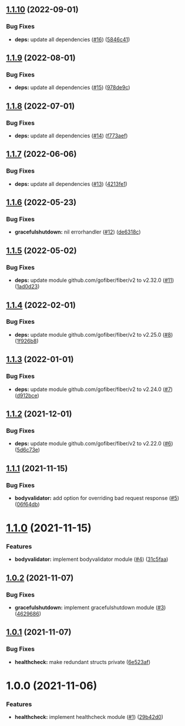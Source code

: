 ## [1.1.10](https://github.com/gkampitakis/fiber-modules/compare/v1.1.9...v1.1.10) (2022-09-01)


### Bug Fixes

* **deps:** update all dependencies ([#16](https://github.com/gkampitakis/fiber-modules/issues/16)) ([5846c41](https://github.com/gkampitakis/fiber-modules/commit/5846c413c0387160b8063a2cfa485b17f705f6cd))

## [1.1.9](https://github.com/gkampitakis/fiber-modules/compare/v1.1.8...v1.1.9) (2022-08-01)


### Bug Fixes

* **deps:** update all dependencies ([#15](https://github.com/gkampitakis/fiber-modules/issues/15)) ([978de9c](https://github.com/gkampitakis/fiber-modules/commit/978de9c5060ce918647452bd4ad3edaff6d53697))

## [1.1.8](https://github.com/gkampitakis/fiber-modules/compare/v1.1.7...v1.1.8) (2022-07-01)


### Bug Fixes

* **deps:** update all dependencies ([#14](https://github.com/gkampitakis/fiber-modules/issues/14)) ([f773aef](https://github.com/gkampitakis/fiber-modules/commit/f773aefe2bd7d602e9054cd84e2112feec0996ee))

## [1.1.7](https://github.com/gkampitakis/fiber-modules/compare/v1.1.6...v1.1.7) (2022-06-06)


### Bug Fixes

* **deps:** update all dependencies ([#13](https://github.com/gkampitakis/fiber-modules/issues/13)) ([4213fe1](https://github.com/gkampitakis/fiber-modules/commit/4213fe192981610a9ea2e9b4d4a5c6b1d209e462))

## [1.1.6](https://github.com/gkampitakis/fiber-modules/compare/v1.1.5...v1.1.6) (2022-05-23)


### Bug Fixes

* **gracefulshutdown:** nil errorhandler ([#12](https://github.com/gkampitakis/fiber-modules/issues/12)) ([de6318c](https://github.com/gkampitakis/fiber-modules/commit/de6318c6fb77bc561700f3fc300de5b1b62e98b3))

## [1.1.5](https://github.com/gkampitakis/fiber-modules/compare/v1.1.4...v1.1.5) (2022-05-02)


### Bug Fixes

* **deps:** update module github.com/gofiber/fiber/v2 to v2.32.0 ([#11](https://github.com/gkampitakis/fiber-modules/issues/11)) ([1ad0d23](https://github.com/gkampitakis/fiber-modules/commit/1ad0d23d738ae58dea55fee89d0cd0b2614a45d8))

## [1.1.4](https://github.com/gkampitakis/fiber-modules/compare/v1.1.3...v1.1.4) (2022-02-01)


### Bug Fixes

* **deps:** update module github.com/gofiber/fiber/v2 to v2.25.0 ([#8](https://github.com/gkampitakis/fiber-modules/issues/8)) ([1f926b8](https://github.com/gkampitakis/fiber-modules/commit/1f926b847912c01f4e9411a0a2cb1f99387ee47a))

## [1.1.3](https://github.com/gkampitakis/fiber-modules/compare/v1.1.2...v1.1.3) (2022-01-01)


### Bug Fixes

* **deps:** update module github.com/gofiber/fiber/v2 to v2.24.0 ([#7](https://github.com/gkampitakis/fiber-modules/issues/7)) ([d912bce](https://github.com/gkampitakis/fiber-modules/commit/d912bce6018a016d4580bb6001e621af55318918))

## [1.1.2](https://github.com/gkampitakis/fiber-modules/compare/v1.1.1...v1.1.2) (2021-12-01)


### Bug Fixes

* **deps:** update module github.com/gofiber/fiber/v2 to v2.22.0 ([#6](https://github.com/gkampitakis/fiber-modules/issues/6)) ([5d6c73e](https://github.com/gkampitakis/fiber-modules/commit/5d6c73e6a26920507cbb4216f9286f0b90744920))

## [1.1.1](https://github.com/gkampitakis/fiber-modules/compare/v1.1.0...v1.1.1) (2021-11-15)


### Bug Fixes

* **bodyvalidator:** add option for overriding bad request response ([#5](https://github.com/gkampitakis/fiber-modules/issues/5)) ([06f64db](https://github.com/gkampitakis/fiber-modules/commit/06f64dbb8ccf7102d474d959d13d94ced2cd34c5))

# [1.1.0](https://github.com/gkampitakis/fiber-modules/compare/v1.0.2...v1.1.0) (2021-11-15)


### Features

* **bodyvalidator:** implement bodyvalidator module ([#4](https://github.com/gkampitakis/fiber-modules/issues/4)) ([31c5faa](https://github.com/gkampitakis/fiber-modules/commit/31c5faa9fc2d3fa1bf5e3ba676b5301e539d769d))

## [1.0.2](https://github.com/gkampitakis/fiber-modules/compare/v1.0.1...v1.0.2) (2021-11-07)


### Bug Fixes

* **gracefulshutdown:** implement gracefulshutdown module ([#3](https://github.com/gkampitakis/fiber-modules/issues/3)) ([4629686](https://github.com/gkampitakis/fiber-modules/commit/462968672fadb6f189a25d197034e2cd131934a3))

## [1.0.1](https://github.com/gkampitakis/fiber-modules/compare/v1.0.0...v1.0.1) (2021-11-07)


### Bug Fixes

* **healthcheck:** make redundant structs private ([6e523af](https://github.com/gkampitakis/fiber-modules/commit/6e523af89b133bf03704a98e7cc22b6e433a061a))

# 1.0.0 (2021-11-06)


### Features

* **healthcheck:** implement healthcheck module ([#1](https://github.com/gkampitakis/fiber-modules/issues/1)) ([29b42d0](https://github.com/gkampitakis/fiber-modules/commit/29b42d0db78ef4225b538526d5ee2e81a544b418))
